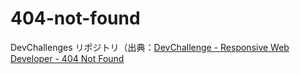# 404-not-found
DevChallenges リポジトリ（出典：[DevChallenge - Responsive Web Developer - 404 Not Found](https://devchallenges.io/challenges/wBunSb7FPrIepJZAg0sY)
